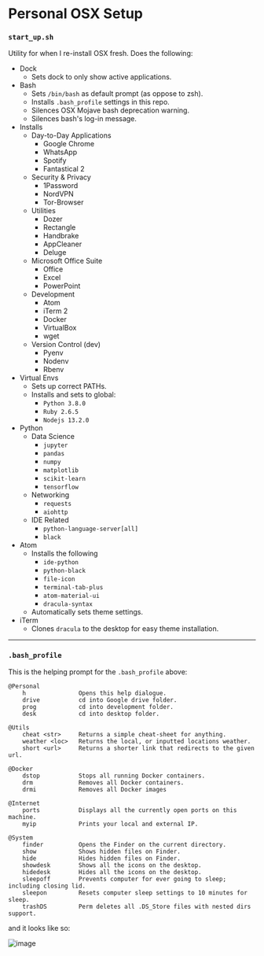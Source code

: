 # Personal OSX Setup

### `start_up.sh`

Utility for when I re-install OSX fresh. Does the following:

* Dock
  * Sets dock to only show active applications.
* Bash
  * Sets `/bin/bash` as default prompt (as oppose to zsh).
  * Installs `.bash_profile` settings in this repo.
  * Silences OSX Mojave bash deprecation warning.
  * Silences bash's log-in message.
* Installs
  * Day-to-Day Applications
    * Google Chrome
    * WhatsApp
    * Spotify
    * Fantastical 2
  * Security & Privacy
    * 1Password
    * NordVPN
    * Tor-Browser
  * Utilities
    * Dozer
    * Rectangle
    * Handbrake
    * AppCleaner
    * Deluge
  * Microsoft Office Suite
    * Office
    * Excel
    * PowerPoint
  * Development
    * Atom
    * iTerm 2
    * Docker
    * VirtualBox
    * wget
  * Version Control (dev)
    * Pyenv
    * Nodenv
    * Rbenv
* Virtual Envs
  * Sets up correct PATHs.
  * Installs and sets to global:
    * `Python 3.8.0`
    * `Ruby 2.6.5`
    * `Nodejs 13.2.0`
* Python
  * Data Science
    * `jupyter`
    * `pandas`
    * `numpy`
    * `matplotlib`
    * `scikit-learn`
    * `tensorflow`
  * Networking
    * `requests`
    * `aiohttp`
  * IDE Related
    * `python-language-server[all]`
    * `black`
* Atom
  * Installs the following
    * `ide-python`
    * `python-black`
    * `file-icon`
    * `terminal-tab-plus`
    * `atom-material-ui`
    * `dracula-syntax`
  * Automatically sets theme settings.
* iTerm
  * Clones `dracula` to the desktop for easy theme installation.

---

### `.bash_profile`

This is the helping prompt for the `.bash_profile` above:

```
@Personal
    h               Opens this help dialogue.
    drive           cd into Google drive folder.
    prog            cd into development folder.
    desk            cd into desktop folder.

@Utils
    cheat <str>     Returns a simple cheat-sheet for anything.
    weather <loc>   Returns the local, or inputted locations weather.
    short <url>     Returns a shorter link that redirects to the given url.

@Docker
    dstop           Stops all running Docker containers.
    drm             Removes all Docker containers.
    drmi            Removes all Docker images

@Internet
    ports           Displays all the currently open ports on this machine.
    myip            Prints your local and external IP.

@System
    finder          Opens the Finder on the current directory.
    show            Shows hidden files on Finder.
    hide            Hides hidden files on Finder.
    showdesk        Shows all the icons on the desktop.
    hidedesk        Hides all the icons on the desktop.
    sleepoff        Prevents computer for ever going to sleep; including closing lid.
    sleepon         Resets computer sleep settings to 10 minutes for sleep.
    trashDS         Perm deletes all .DS_Store files with nested dirs support.
```

and it looks like so:

![image](https://github.com/synchronizing/osx-start-package/blob/master/images/bash_profile.png)
